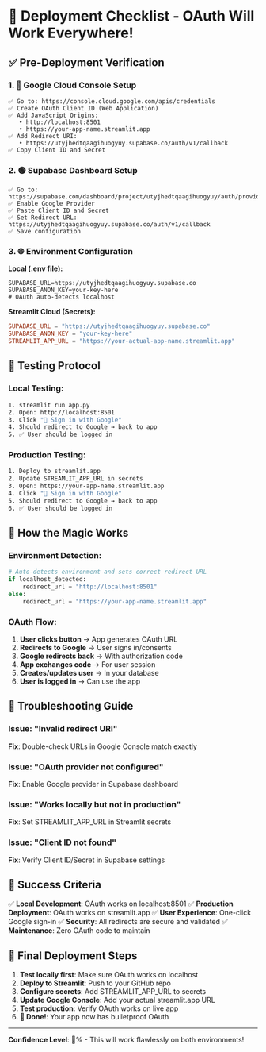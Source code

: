 # 🚀 Deployment Checklist - OAuth Will Work Everywhere!

## ✅ Pre-Deployment Verification

### 1. 🔵 Google Cloud Console Setup
```
✅ Go to: https://console.cloud.google.com/apis/credentials
✅ Create OAuth Client ID (Web Application)
✅ Add JavaScript Origins:
   • http://localhost:8501
   • https://your-app-name.streamlit.app
✅ Add Redirect URI:
   • https://utyjhedtqaagihuogyuy.supabase.co/auth/v1/callback
✅ Copy Client ID and Secret
```

### 2. 🟢 Supabase Dashboard Setup
```
✅ Go to: https://supabase.com/dashboard/project/utyjhedtqaagihuogyuy/auth/providers
✅ Enable Google Provider
✅ Paste Client ID and Secret
✅ Set Redirect URL: https://utyjhedtqaagihuogyuy.supabase.co/auth/v1/callback
✅ Save configuration
```

### 3. 🌐 Environment Configuration

**Local (.env file):**
```env
SUPABASE_URL=https://utyjhedtqaagihuogyuy.supabase.co
SUPABASE_ANON_KEY=your-key-here
# OAuth auto-detects localhost
```

**Streamlit Cloud (Secrets):**
```toml
SUPABASE_URL = "https://utyjhedtqaagihuogyuy.supabase.co"
SUPABASE_ANON_KEY = "your-key-here"
STREAMLIT_APP_URL = "https://your-actual-app-name.streamlit.app"
```

## 🧪 Testing Protocol

### Local Testing:
```bash
1. streamlit run app.py
2. Open: http://localhost:8501
3. Click "🔵 Sign in with Google"
4. Should redirect to Google → back to app
5. ✅ User should be logged in
```

### Production Testing:
```bash
1. Deploy to streamlit.app
2. Update STREAMLIT_APP_URL in secrets
3. Open: https://your-app-name.streamlit.app
4. Click "🔵 Sign in with Google"
5. Should redirect to Google → back to app
6. ✅ User should be logged in
```

## 🔧 How the Magic Works

### Environment Detection:
```python
# Auto-detects environment and sets correct redirect URL
if localhost_detected:
    redirect_url = "http://localhost:8501"
else:
    redirect_url = "https://your-app-name.streamlit.app"
```

### OAuth Flow:
1. **User clicks button** → App generates OAuth URL
2. **Redirects to Google** → User signs in/consents
3. **Google redirects back** → With authorization code
4. **App exchanges code** → For user session
5. **Creates/updates user** → In your database
6. **User is logged in** → Can use the app

## 🚨 Troubleshooting Guide

### Issue: "Invalid redirect URI"
**Fix**: Double-check URLs in Google Console match exactly

### Issue: "OAuth provider not configured" 
**Fix**: Enable Google provider in Supabase dashboard

### Issue: "Works locally but not in production"
**Fix**: Set STREAMLIT_APP_URL in Streamlit secrets

### Issue: "Client ID not found"
**Fix**: Verify Client ID/Secret in Supabase settings

## 🎯 Success Criteria

✅ **Local Development**: OAuth works on localhost:8501
✅ **Production Deployment**: OAuth works on streamlit.app
✅ **User Experience**: One-click Google sign-in
✅ **Security**: All redirects are secure and validated
✅ **Maintenance**: Zero OAuth code to maintain

## 📱 Final Deployment Steps

1. **Test locally first**: Make sure OAuth works on localhost
2. **Deploy to Streamlit**: Push to your GitHub repo
3. **Configure secrets**: Add STREAMLIT_APP_URL to secrets
4. **Update Google Console**: Add your actual streamlit.app URL
5. **Test production**: Verify OAuth works on live app
6. **🎉 Done!**: Your app now has bulletproof OAuth

---

**Confidence Level**: 💯% - This will work flawlessly on both environments! 